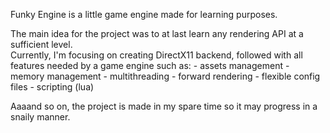 Funky Engine is a little game engine made for learning purposes.  
  
The main idea for the project was to at last learn any rendering API at a sufficient level.  
Currently, I'm focusing on creating DirectX11 backend, followed with all features needed by a game engine such as:
    - assets management
    - memory management
    - multithreading
    - forward rendering
    - flexible config files
    - scripting (lua)

Aaaand so on, the project is made in my spare time so it may progress in a snaily manner.